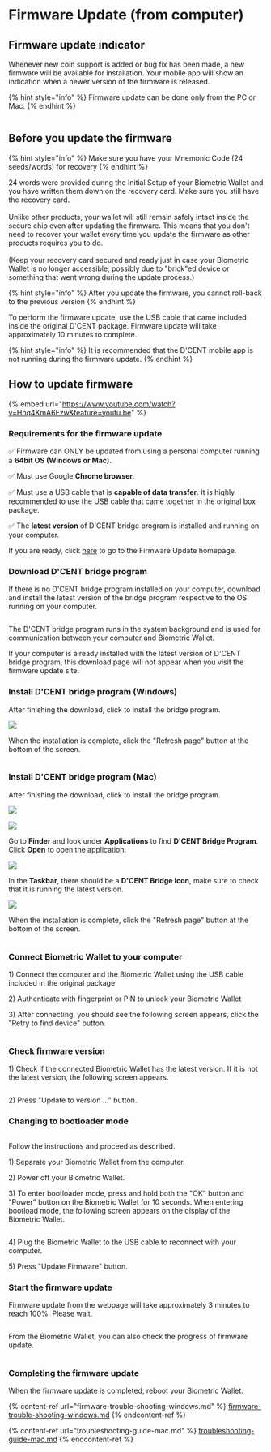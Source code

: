 # Firmware Update (from computer)

## Firmware update indicator

Whenever new coin support is added or bug fix has been made, a new firmware will be available for installation. Your mobile app will show an indication when a newer version of the firmware is released.

{% hint style="info" %}
Firmware update can be done only from the PC or Mac.
{% endhint %}

<div align="left">

<img src="../../.gitbook/assets/image (201).png" alt="">

</div>

## Before you update the firmware

{% hint style="info" %}
Make sure you have your Mnemonic Code (24 seeds/words) for recovery
{% endhint %}

24 words were provided during the Initial Setup of your Biometric Wallet and you have written them down on the recovery card. Make sure you still have the recovery card. \
\
Unlike other products, your wallet will still remain safely intact inside the secure chip even after updating the firmware. This means that you don't need to recover your wallet every time you update the firmware as other products requires you to do. \
\
(Keep your recovery card secured and ready just in case your Biometric Wallet is no longer accessible, possibly due to "brick"ed device or something that went wrong during the update process.)  &#x20;

{% hint style="info" %}
After you update the firmware, you cannot roll-back to the previous version
{% endhint %}

To perform the firmware update, use the USB cable that came included inside the original D'CENT package. Firmware update will take approximately 10 minutes to complete.&#x20;

{% hint style="info" %}
It is recommended that the D'CENT mobile app is not running during the firmware update.
{% endhint %}

## How to update firmware

{% embed url="https://www.youtube.com/watch?v=Hhq4KmA6Ezw&feature=youtu.be" %}

### Requirements for the firmware update

✅ Firmware can ONLY be updated from using a personal computer running a **64bit OS (Windows or Mac).**

✅ Must use Google **Chrome browser**.

✅ Must use a USB cable that is **capable of data transfer**. It is highly recommended to use the USB cable that came together in the original box package.

✅ The **latest version** of D'CENT bridge program is installed and running on your computer.

If you are ready, click [here](https://fwu.dcentwallet.com/) to go to the Firmware Update homepage.

### Download D'CENT bridge program

If there is no D'CENT bridge program installed on your computer, download and install the latest version of the bridge program respective to the OS running on your computer.

<div align="left">

<img src="../../.gitbook/assets/image (147).png" alt="">

</div>

The D'CENT bridge program runs in the system background and is used for communication between your computer and Biometric Wallet.

If your computer is already installed with the latest version of D'CENT bridge program, this download page will not appear when you visit the firmware update site.

### Install D'CENT bridge program (Windows)

After finishing the download, click to install the bridge program.

![](../../.gitbook/assets/fw02.png)

When the installation is complete, click the "Refresh page" button at the bottom of the screen.

<div align="left">

<img src="../../.gitbook/assets/image (54).png" alt="">

</div>

### Install D'CENT bridge program (Mac)

After finishing the download, click to install the bridge program.

![](../../.gitbook/assets/mac01.png)

![](../../.gitbook/assets/mac02.png)

Go to **Finder** and look under **Applications** to find **D'CENT Bridge Program**. Click **Open** to open the application.

![](../../.gitbook/assets/mac03.png)

In the **Taskbar**, there should be a **D'CENT Bridge icon**, make sure to check that it is running the latest version.

![](../../.gitbook/assets/mac04.png)

&#x20;When the installation is complete, click the "Refresh page" button at the bottom of the screen.

<div align="left">

<img src="../../.gitbook/assets/image (54).png" alt="">

</div>

### Connect Biometric Wallet to your computer

1\) Connect the computer and the Biometric Wallet using the USB cable included in the original package

2\) Authenticate with fingerprint or PIN to unlock your Biometric Wallet

3\) After connecting, you should see the following screen appears, click the "Retry to find device" button.

<div align="left">

<img src="../../.gitbook/assets/image (186).png" alt="">

</div>

### Check firmware version

1\) Check if the connected Biometric Wallet has the latest version. If it is not the latest version, the following screen appears.

<div align="left">

<img src="../../.gitbook/assets/image (114).png" alt="">

</div>

2\) Press "Update to version ..." button.

### Changing to bootloader mode

<div align="left">

<img src="../../.gitbook/assets/image (64).png" alt="">

</div>

Follow the instructions and proceed as described.

1\) Separate your Biometric Wallet from the computer.

2\) Power off your Biometric Wallet.

3\) To enter bootloader mode, press and hold both the "OK" button and "Power" button on the Biometric Wallet for 10 seconds. When entering bootload mode, the following screen appears on the display of the Biometric Wallet.

<div align="left">

<img src="../../.gitbook/assets/image (18).png" alt="">

</div>

4\) Plug the Biometric Wallet to the USB cable to reconnect with your computer.

5\) Press "Update Firmware" button.

### Start the firmware update

Firmware update from the webpage will take approximately 3 minutes to reach 100%. Please wait.&#x20;

<div align="left">

<img src="../../.gitbook/assets/image (10).png" alt="">

</div>

From the Biometric Wallet, you can also check the progress of firmware update.

<div align="left">

<img src="../../.gitbook/assets/image (179).png" alt="">

</div>

### Completing the firmware update

When the firmware update is completed, reboot your Biometric Wallet.

{% content-ref url="firmware-trouble-shooting-windows.md" %}
[firmware-trouble-shooting-windows.md](firmware-trouble-shooting-windows.md)
{% endcontent-ref %}

{% content-ref url="troubleshooting-guide-mac.md" %}
[troubleshooting-guide-mac.md](troubleshooting-guide-mac.md)
{% endcontent-ref %}
